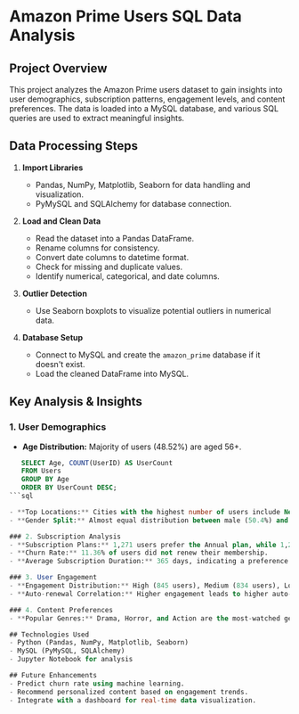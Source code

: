 # Amazon Prime Users SQL Data Analysis

## Project Overview
This project analyzes the Amazon Prime users dataset to gain insights into user demographics, subscription patterns, engagement levels, and content preferences. The data is loaded into a MySQL database, and various SQL queries are used to extract meaningful insights.

## Data Processing Steps
1. **Import Libraries**
   - Pandas, NumPy, Matplotlib, Seaborn for data handling and visualization.
   - PyMySQL and SQLAlchemy for database connection.

2. **Load and Clean Data**
   - Read the dataset into a Pandas DataFrame.
   - Rename columns for consistency.
   - Convert date columns to datetime format.
   - Check for missing and duplicate values.
   - Identify numerical, categorical, and date columns.

3. **Outlier Detection**
   - Use Seaborn boxplots to visualize potential outliers in numerical data.

4. **Database Setup**
   - Connect to MySQL and create the `amazon_prime` database if it doesn't exist.
   - Load the cleaned DataFrame into MySQL.

## Key Analysis & Insights
### 1. User Demographics
- **Age Distribution:** Majority of users (48.52%) are aged 56+.
```sql
   SELECT Age, COUNT(UserID) AS UserCount 
   FROM Users 
   GROUP BY Age 
   ORDER BY UserCount DESC;
```sql

- **Top Locations:** Cities with the highest number of users include New Jennifer, East Robert, and Johnsonside.
- **Gender Split:** Almost equal distribution between male (50.4%) and female (49.6%) users.

### 2. Subscription Analysis
- **Subscription Plans:** 1,271 users prefer the Annual plan, while 1,229 choose Monthly.
- **Churn Rate:** 11.36% of users did not renew their membership.
- **Average Subscription Duration:** 365 days, indicating a preference for annual plans.

### 3. User Engagement
- **Engagement Distribution:** High (845 users), Medium (834 users), Low (821 users).
- **Auto-renewal Correlation:** Higher engagement leads to higher auto-renewal rates.

### 4. Content Preferences
- **Popular Genres:** Drama, Horror, and Action are the most-watched genres for Annual subscribers.

## Technologies Used
- Python (Pandas, NumPy, Matplotlib, Seaborn)
- MySQL (PyMySQL, SQLAlchemy)
- Jupyter Notebook for analysis

## Future Enhancements
- Predict churn rate using machine learning.
- Recommend personalized content based on engagement trends.
- Integrate with a dashboard for real-time data visualization.

